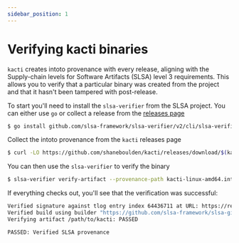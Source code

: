 ```yaml
---
sidebar_position: 1
---
```


# Verifying kacti binaries

`kacti` creates intoto provenance with every release, aligning with the Supply-chain levels for Software Artifacts (SLSA) level 3 requirements. This allows you to verify that a particular binary was created from the project and that it hasn't been tampered with post-release.

To start you'll need to install the `slsa-verifier` from the SLSA project. You can either use `go` or collect a release from the [releases page](https://github.com/slsa-framework/slsa-verifier/releases)
```bash
$ go install github.com/slsa-framework/slsa-verifier/v2/cli/slsa-verifier@v2.4.1
```
Collect the intoto provenance from the `kacti` releases page
```bash
$ curl -LO https://github.com/shaneboulden/kacti/releases/download/$(kacti version)/kacti-linux-amd64.intoto.jsonl
```
You can then use the `slsa-verifier` to verify the binary
```bash
$ slsa-verifier verify-artifact --provenance-path kacti-linux-amd64.intoto.jsonl --source-tag $(kacti version) --source-uri github.com/shaneboulden/kacti /path/to/kacti
```
If everything checks out, you'll see that the verification was successful:
```bash
Verified signature against tlog entry index 64436711 at URL: https://rekor.sigstore.dev/api/v1/log/entries/24296fb24b8ad77aa170f0953fbd003e3c832b9c0a940636aa7f8dda165af6af1ca4b5e87503cc5d
Verified build using builder "https://github.com/slsa-framework/slsa-github-generator/.github/workflows/builder_go_slsa3.yml@refs/tags/v1.9.0" at commit ca9d59798b31d7eb6ac126a5737e0dab7ea1302c
Verifying artifact /path/to/kacti: PASSED

PASSED: Verified SLSA provenance
```